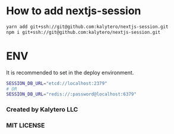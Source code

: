 # How to add nextjs-session
```bash
yarn add git+ssh://git@github.com:kalytero/nextjs-session.git
npm i git+ssh://git@github.com:kalytero/nextjs-session.git
```

# ENV
It is recommended to set in the deploy environment.
```bash
SESSION_DB_URL="etcd://localhost:2379"
# OR
SESSION_DB_URL="redis://:password@localhost:6379"
```

### Created by Kalytero LLC
### MIT LICENSE
